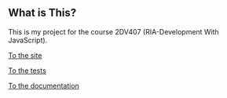## What is This?

This is my project for the course 2DV407 (RIA-Development With JavaScript).

[To the site](http://http://edinskeja.github.io/2DV407_Project/ "To the site")

[To the tests](http://http://edinskeja.github.io/2DV407_Project/test.html "To the tests")

[To the documentation](http://edinskeja.github.io/2DV407_Project/brocco.html "To the documentation")